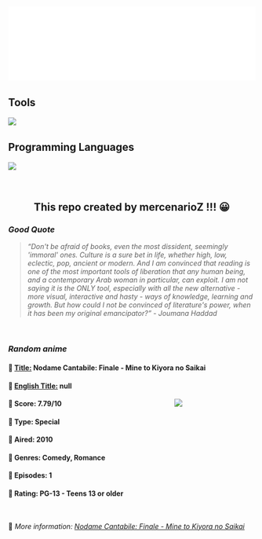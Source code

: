 
<img src="svg/nai.svg" />

<p>
  <h2>Tools</h2>
  <a href="https://skillicons.dev">
    <img src="https://skillicons.dev/icons?i=git,bash,vim,ubuntu,tensorflow,pytorch,docker,raspberrypi" />
  </a>

  <br />

  <h2>Programming Languages</h2>

  <a href="https://skillicons.dev">
    <img src="https://skillicons.dev/icons?i=python,c,cpp" />
  </a>
</p>

<br />

<h2 align="center">This repo created by mercenarioZ !!! 😀</h2>
<h3><i>Good Quote</i></h3>

<blockquote>
<i>
“Don't be afraid of books, even the most dissident, seemingly 'immoral' ones. Culture is a sure bet in life, whether high, low, eclectic, pop, ancient or modern. And I am convinced that reading is one of the most important tools of liberation that any human being, and a contemporary Arab woman in particular, can exploit. I am not saying it is the ONLY tool, especially with all the new alternative - more visual, interactive and hasty - ways of knowledge, learning and growth. But how could I not be convinced of literature's power, when it has been my original emancipator?” - Joumana Haddad
</i>
</blockquote>

<br />

<h3><i>Random anime</i></h3>

<h4>
  <strong>🥭 <u>Title:</u></strong> Nodame Cantabile: Finale - Mine to Kiyora no Saikai
</h4>

<h4>🌿 <u>English Title:</u> null</h4>

<img align="right" width="165" src=https://cdn.myanimelist.net/images/anime/8/19590.jpg />

<h4>🌱 Score: 7.79/10</h4>

<h4>🌲 Type: Special</h4>

<h4>🌴 Aired: 2010</h4>

<h4>🌵 Genres: Comedy, Romance</h4>

<h4>🥑 Episodes: 1</h4>

<h4>🍏 Rating: PG-13 - Teens 13 or older</h4>

<br />

🍂 *More information: [Nodame Cantabile: Finale - Mine to Kiyora no Saikai](https://myanimelist.net/anime/8038/Nodame_Cantabile__Finale_-_Mine_to_Kiyora_no_Saikai)*
    